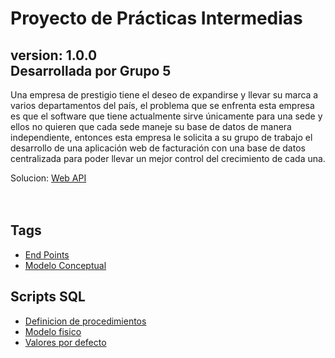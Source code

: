 # Proyecto de Prácticas Intermedias
**version: 1.0.0**</br>
**Desarrollada por Grupo 5**</br>
---
Una empresa de prestigio tiene el deseo de expandirse y llevar su marca a varios
departamentos del país, el problema que se enfrenta esta empresa es que el software que
tiene actualmente sirve únicamente para una sede y ellos no quieren que cada sede maneje
su base de datos de manera independiente, entonces esta empresa le solicita a su grupo de
trabajo el desarrollo de una aplicación web de facturación con una base de datos
centralizada para poder llevar un mejor control del crecimiento de cada una.

Solucion:
[Web API ](http://node-express-env.eba-6nhykbdv.us-east-2.elasticbeanstalk.com/)</br>
</br>
</br>
## Tags 

- [End Points](./Documentacion/Endpoints.md)
- [Modelo Conceptual](./Documentacion/Modelo_conceptual.jpeg)

## Scripts SQL
- [Definicion de procedimientos](./Documentacion/SQL_SCRIPTS/definicion_procedimientos.sql)
- [Modelo fisico](./Documentacion/SQL_SCRIPTS/modelo_fisico.sql)
- [Valores por defecto](./Documentacion/SQL_SCRIPTS/valores_defecto.sql)